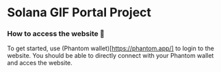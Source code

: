 # Solana GIF Portal Project

### **How to access the website 👋**
To get started, use (Phantom wallet)[https://phantom.app/] to login to the website. You should be able to directly connect with your Phantom wallet and acces the website.
